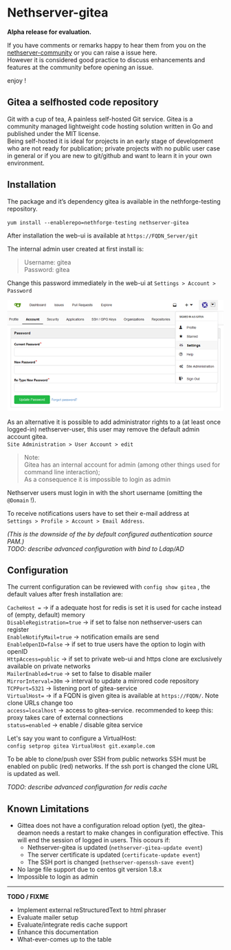 Nethserver-gitea
=====================================

**Alpha release for evaluation.**

If you have comments or remarks happy to hear them from you on the [nethserver-community](https://community.nethserver.org/) or you can raise a issue here.  
However it is considered good practice to discuss enhancements and features at the community before opening an issue.  

enjoy !  

Gitea a selfhosted code repository
-------------------------------------

Git with a cup of tea, A painless self-hosted Git service. Gitea is a community managed lightweight code hosting solution written in Go and published under the MIT license.  
Being self-hosted it is ideal for projects in an early stage of development who are not ready for publication; private projects with no public user case in general or if you are new to git/github and want to learn it in your own environment.

Installation
------------

The package and it’s dependency gitea is available in the nethforge-testing repository.

`yum install --enablerepo=nethforge-testing nethserver-gitea`

 After installation the web-ui is available at `https://FQDN_Server/git` 

The internal admin user created at first install is:

> Username: gitea  
> Password: gitea  

Change this password immediately in the web-ui at `Settings > Account > Password`  

![alt text](doc/resources/gittea_pass_small.png)

As an alternative it is possible to add administrator rights to a (at least once logged-in) nethserver-user, this user may remove the default admin account gitea.  
`Site Administration > User Account > edit`  

>Note:  
> Gitea has an internal account for admin (among other things used for command line interaction);  
> As a consequence it is impossible to login as admin

Nethserver users must login in with the short username (omitting the `@Domain` !).  

To receive notifications users have to set their e-mail address at  
`Settings > Profile > Account > Email Address`.  

_(This is the downside of the by default configured authentication source PAM.)_  
_TODO: describe advanced configuration with bind to  Ldap/AD_

Configuration
-------------
 
 The current configuration can be reviewed with `config show gitea` , the default values after fresh installation are:

`CacheHost =` -> if a adequate host for redis is set it is used for cache instead of (empty, default) memory  
`DisableRegistration=true` -> if set to false non nethserver-users can register  
`EnableNotifyMail=true` -> notification emails are send  
`EnableOpenID=false` -> if set to true users have the option to login with openID  
`HttpAccess=public` -> if set to private web-ui and https clone are exclusively available on private networks  
`MailerEnabled=true` -> set to false to disable mailer  
`MirrorInterval=30m` -> interval to update a mirrored code repository  
`TCPPort=5321` -> listening port of gitea-service  
`VirtualHost=` -> if a FQDN is given gitea is available at `https://FQDN/`. Note clone URLs change too  
`access=localhost` -> access to gitea-service. recommended to keep this: proxy takes care of external connections  
`status=enabled` -> enable / disable gitea service  

Let's say you want to configure a VirtualHost:  
`config setprop gitea VirtualHost git.example.com`

To be able to clone/push over SSH from public networks SSH must be enabled on public (red) networks. If the ssh port is changed the clone URL is updated as well.  

_TODO: describe advanced configuration for redis cache_

Known Limitations
-----------------

* Gittea does not have a configuration reload option (yet), the gitea-deamon needs a restart to make changes in configuration effective. This will end the session of logged in users.
This ocours if:
  * Nethserver-gitea is updated (`nethserver-gitea-update event`)
  * The server certificate is updated (`certificate-update event`)  
  * The SSH port is changed (`nethserver-openssh-save event`)  
* No large file support due to centos git version 1.8.x  
* Impossible to login as admin  

______________________________________

**TODO / FIXME**

* Implement external reStructuredText to html phraser
* Evaluate mailer setup
* Evaluate/integrate redis cache support
* Enhance this documentation
* What-ever-comes up to the table
